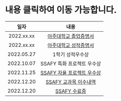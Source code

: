 # 내용 클릭하여 이동 가능합니다.

|    일자    |            내용            |
| :--------: | :------------------------: |
| 2022.xx.xx |   [아주대학교 졸업증명서](https://github.com/DongKeun2/Certifications/blob/master/certifications/%EC%95%84%EC%A3%BC%EB%8C%80%ED%95%99%EA%B5%90_%EC%A1%B8%EC%97%85%EC%A6%9D%EB%AA%85%EC%84%9C_%EC%9D%B4%EB%8F%99%EA%B7%BC.jpg)    |
| 2022.xx.xx |   [아주대학교 성적증명서](https://github.com/DongKeun2/Certifications/blob/master/certifications/%EC%95%84%EC%A3%BC%EB%8C%80%ED%95%99%EA%B5%90_%ED%95%99%EC%97%85%EC%84%B1%EC%A0%81%ED%91%9C_%EC%9D%B4%EB%8F%99%EA%B7%BC.jpg)    |
| 2022.05.27 |      1학기 성적우수상      |
| 2022.10.07 | SSAFY 특화 프로젝트 우수상 |
| 2022.11.25 | [SSAFY 자율 프로젝트 우수상](https://github.com/DongKeun2/Certifications/blob/master/certifications/%EC%9A%B0%EC%88%98%EC%83%81_221125.jpg) |
| 2022.12.20 |   [SSAFY 교과목 이수내역](https://github.com/DongKeun2/Certifications/blob/master/certifications/%EA%B5%90%EA%B3%BC%EB%AA%A9%20%EC%9D%B4%EC%88%98%EB%82%B4%EC%97%AD_221220.jpg)    |
| 2022.12.20 |        [SSAFY 수료증](https://github.com/DongKeun2/Certifications/blob/master/certifications/SSAFY%20SW%20Certificate_221220.jpg)        |

